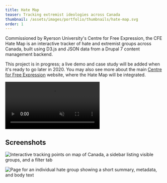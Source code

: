 ```yaml
---
title: Hate Map
teaser: Tracking extremist ideologies across Canada
thumbnail: /assets/images/portfolio/thumbnails/hate-map.svg
order: 1
---
```


Commissioned by Ryerson University's Centre for Free Expression, the CFE Hate Map is an interactive tracker of hate and extremist groups across Canada, built using D3.js and JSON data from a Drupal 7 content management backend.

This project is in progress; a live demo and case study will be added when it's ready to go later in 2020. You may also see more about the main [Centre for Free Expression](/portfolio/centre-for-free-expression) website, where the Hate Map will be integrated.

<video autoplay muted loop playsinline>
    <source src="/assets/videos/hate-map-demo.mp4" type="video/mp4">
</video>

## Screenshots

![Interactive tracking points on map of Canada, a sidebar listing visible groups, and a filter tab](/assets/images/portfolio/hate-map-1.png)

![Page for an individual hate group showing a short summary, metadata, and body text](/assets/images/portfolio/hate-map-2.png)
